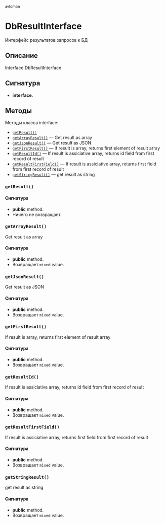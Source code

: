 <small>avtomon</small>

DbResultInterface
=================

Интерфейс результатов запросов к БД

Описание
-----------

Interface DbResultInterface

Сигнатура
---------

- **interface**.

Методы
-------

Методы класса interface:

- [`getResult()`](#getResult)
- [`getArrayResult()`](#getArrayResult) &mdash; Get result as array
- [`getJsonResult()`](#getJsonResult) &mdash; Get result as JSON
- [`getFirstResult()`](#getFirstResult) &mdash; If result is array, returns first element of result array
- [`getResultId()`](#getResultId) &mdash; If result is assiciative array, returns id field from first record of result
- [`getResultFirstField()`](#getResultFirstField) &mdash; If result is assiciative array, returns first field from first record of result
- [`getStringResult()`](#getStringResult) &mdash; get result as string

### `getResult()` <a name="getResult"></a>

#### Сигнатура

- **public** method.
- Ничего не возвращает.

### `getArrayResult()` <a name="getArrayResult"></a>

Get result as array

#### Сигнатура

- **public** method.
- Возвращает `mixed` value.

### `getJsonResult()` <a name="getJsonResult"></a>

Get result as JSON

#### Сигнатура

- **public** method.
- Возвращает `mixed` value.

### `getFirstResult()` <a name="getFirstResult"></a>

If result is array, returns first element of result array

#### Сигнатура

- **public** method.
- Возвращает `mixed` value.

### `getResultId()` <a name="getResultId"></a>

If result is assiciative array, returns id field from first record of result

#### Сигнатура

- **public** method.
- Возвращает `mixed` value.

### `getResultFirstField()` <a name="getResultFirstField"></a>

If result is assiciative array, returns first field from first record of result

#### Сигнатура

- **public** method.
- Возвращает `mixed` value.

### `getStringResult()` <a name="getStringResult"></a>

get result as string

#### Сигнатура

- **public** method.
- Возвращает `mixed` value.

